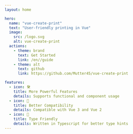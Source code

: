 ```yaml
---
layout: home

hero:
  name: "vue-create-print"
  text: "User-friendly printing in Vue"
  image:
    src: /logo.svg
    alt: vue-create-print
  actions:
    - theme: brand
      text: Get Started
      link: /en//guide
    - theme: alt
      text: github
      link: https://github.com/Mutter45/vue-create-print

features:
  - icon: 🛠️
    title: More Powerful Features
    details: Supports functional and component usage
  - icon: 🔗
    title: Better Compatibility  
    details: Compatible with Vue 3 and Vue 2
  - icon: 🔷
    title: Type Friendly
    details: Written in Typescript for better type hints
---
```


